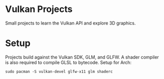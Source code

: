 Vulkan Projects
===============
Small projects to learn the Vulkan API and explore 3D graphics.


Setup
=====
Projects build against the Vulkan SDK, GLM, and GLFW. A shader compiler is also
required to compile GLSL to bytecode. Setup for Arch:
```
sudo pacman -S vulkan-devel glfw-x11 glm shaderc
```
